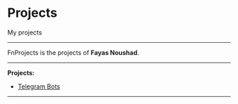 # Projects

My projects

---

FnProjects is the projects of **Fayas Noushad**.

---

**Projects:**

- [Telegram Bots](https://telegrambots.fayas.me)

---
